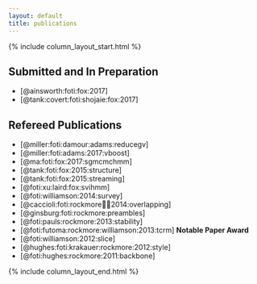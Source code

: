 ```yaml
---
layout: default
title: publications
---
```


{% include column_layout_start.html %}

<div class="pubs" markdown="1">

## Submitted and In Preparation

- [@ainsworth:foti:fox:2017]
- [@tank:covert:foti:shojaie:fox:2017]

<!-- - [@nadkarni:foti:lee:fox:lvsglasso] -->

## Refereed Publications

<!-- &#124 is | which gets rendered b/c of the list below -->
- [@miller:foti:damour:adams:reducegv]
- [@miller:foti:adams:2017:vboost]
- [@ma:foti:fox:2017:sgmcmchmm]
- [@tank:foti:fox:2015:structure] <!--<br/>[github]() &#124; [paper]()-->
- [@tank:foti:fox:2015:streaming] <!-- <br/>[github]() &#124; [paper]()-->
- [@foti:xu:laird:fox:svihmm] <!--<br/>[github]() &#124; [paper]()-->
- [@foti:williamson:2014:survey]
- [@caccioli:foti:rockmore:farmer:2014:overlapping]
- [@ginsburg:foti:rockmore:preambles]
- [@foti:pauls:rockmore:2013:stability]
- [@foti:futoma:rockmore:williamson:2013:tcrm] **Notable Paper Award**
- [@foti:williamson:2012:slice]
- [@hughes:foti:krakauer:rockmore:2012:style]
- [@foti:hughes:rockmore:2011:backbone]

</div>

{% include column_layout_end.html %}
